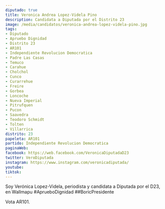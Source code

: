 ```yaml
---
diputado: true
title: Veronica Andrea Lopez-Videla Pino
description: Candidata a Diputada por el Distrito 23
image: /media/candidatos/veronica-andrea-lopez-videla-pino.jpg
tags:
- Diputado
- Apruebo Dignidad
- Distrito 23
- AR101
- Independiente Revolucion Democratica
- Padre Las Casas
- Temuco
- Carahue
- Cholchol
- Cunco
- Curarrehue
- Freire
- Gorbea
- Loncoche
- Nueva Imperial
- Pitrufquen
- Pucon
- Saavedra
- Teodoro Schmidt
- Tolten
- Villarrica
distrito: 23
papeleta: AR101
partido: Independiente Revolucion Democratica
paginaWeb:
facebook: https://web.facebook.com/VeronicaDiputadaD23
twitter: VeroDiputada
instagram: https://www.instagram.com/veronicadiputada/
youtube:
tiktok:
---
```

Soy Verónica Lopez-Videla, periodista y candidata a Diputada por el D23, en Wallmapu #AprueboDignidad ##BoricPresidente

Vota AR101.

